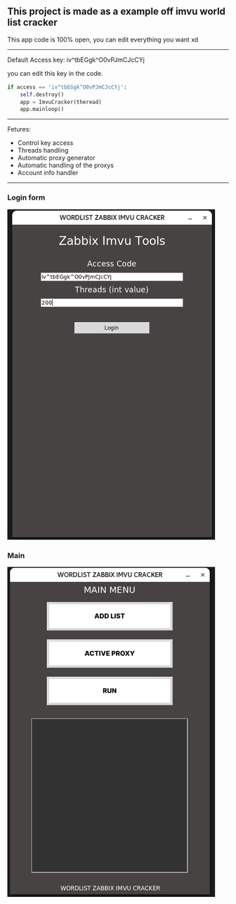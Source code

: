 ## This project is made as a example off imvu world list cracker

This app code is 100% open, you can edit everything you want xd

<hr>
Default Access key: iv^tbEGgk^O0vPJmCJcCYj

you can edit this key in the code.


```py
if access == 'iv^tbEGgk^O0vPJmCJcCYj':
    self.destroy()
    app = ImvuCracker(theread)
    app.mainloop()
```


<hr>
Fetures:

- Control key access
- Threads handling
- Automatic proxy generator
- Automatic handling of the proxys
- Account info handler

<hr>

### Login form

![login](https://github.com/zabbix-byte/Imvu-world-list-cracker-code-free/blob/main/src/main.png)

### Main 

![login](https://github.com/zabbix-byte/Imvu-world-list-cracker-code-free/blob/main/src/main_2.png)
